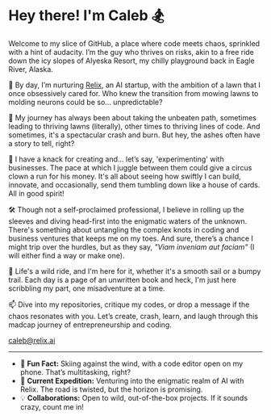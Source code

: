 # Hey there! I'm Caleb 🏂

Welcome to my slice of GitHub, a place where code meets chaos, sprinkled with a hint of audacity. I’m the guy who thrives on risks, akin to a free ride down the icy slopes of Alyeska Resort, my chilly playground back in Eagle River, Alaska.

🌱 By day, I’m nurturing [Relix](https://relix.ai), an AI startup, with the ambition of a lawn that I once obsessively cared for. Who knew the transition from mowing lawns to molding neurons could be so... unpredictable?

👀 My journey has always been about taking the unbeaten path, sometimes leading to thriving lawns (literally), other times to thriving lines of code. And sometimes, it's a spectacular crash and burn. But hey, the ashes often have a story to tell, right?

💼 I have a knack for creating and... let’s say, 'experimenting' with businesses. The pace at which I juggle between them could give a circus clown a run for his money. It's all about seeing how swiftly I can build, innovate, and occasionally, send them tumbling down like a house of cards. All in good spirit!

🛠️ Though not a self-proclaimed professional, I believe in rolling up the sleeves and diving head-first into the enigmatic waters of the unknown. There's something about untangling the complex knots in coding and business ventures that keeps me on my toes. And sure, there’s a chance I might trip over the hurdles, but as they say, _"Viam inveniam aut faciam"_ (I will either find a way or make one).

🎢 Life's a wild ride, and I'm here for it, whether it's a smooth sail or a bumpy trail. Each day is a page of an unwritten book and heck, I'm just here scribbling my part, one misadventure at a time.

📫 Dive into my repositories, critique my codes, or drop a message if the chaos resonates with you. Let’s create, crash, learn, and laugh through this madcap journey of entrepreneurship and coding.

caleb@relix.ai

---

- 🎿 **Fun Fact:** Skiing against the wind, with a code editor open on my phone. That’s multitasking, right?
- 🚀 **Current Expedition:** Venturing into the enigmatic realm of AI with Relix. The road is twisted, but the horizon is promising.
- 💡 **Collaborations:** Open to wild, out-of-the-box projects. If it sounds crazy, count me in!



<!---

quod licet Iovi, non licet bovi

--->


<!---
Calebslc/Calebslc is a ✨ special ✨ repository because its `README.md` (this file) appears on your GitHub profile.
You can click the Preview link to take a look at your changes.
--->
